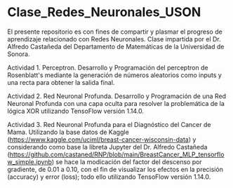 # Clase_Redes_Neuronales_USON

El presente repositorio es con fines de compartir y plasmar el progreso de aprendizaje relacionado con Redes Neuronales. 
Clase impartida por el Dr. Alfredo Castañeda del Departamento de Matemáticas de la Universidad de Sonora.  

Actividad 1. Perceptron. 
Desarrollo y Programación del perceptron de Rosenblatt's mediante la generación de números aleatorios como inputs y una recta para obtener la salida final.

Actividad 2. Red Neuronal Profunda. 
Desarrollo y Programación de una Red Neuronal Profunda con una capa oculta para resolver la problemática de la lógica XOR utilizando TensoFlow versión 1.14.0.

Actividad 3. Red Neuronal Profunda para el Diagnóstico del Cancer de Mama. 
Utilizando la base datos de Kaggle (https://www.kaggle.com/uciml/breast-cancer-wisconsin-data) y considerando como base la libreta Jupyter del Dr. Alfredo Castañeda (https://github.com/castaned/RNP/blob/main/BreastCancer_MLP_tensorflow_simple.ipynb) se hace la modicación del factor del descenso por gradiente, de 0.01 a 0.10, con el fin de visualizar los efectos en la precisión (accuracy) y error (loss); todo ello utilizando TensoFlow versión 1.14.0.
